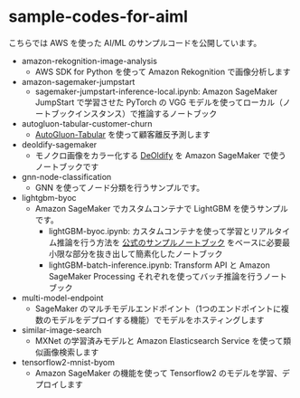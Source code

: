 # sample-codes-for-aiml
こちらでは AWS を使った AI/ML のサンプルコードを公開しています。

- amazon-rekognition-image-analysis
  - AWS SDK for Python を使って Amazon Rekognition で画像分析します
- amazon-sagemaker-jumpstart
  - sagemaker-jumpstart-inference-local.ipynb: Amazon SageMaker JumpStart で学習させた PyTorch の VGG モデルを使ってローカル（ノートブックインスタンス）で推論するノートブック
- autogluon-tabular-customer-churn
  - [AutoGluon-Tabular](https://auto.gluon.ai/stable/tutorials/tabular_prediction/index.html) を使って顧客離反予測します
- deoldify-sagemaker
  - モノクロ画像をカラー化する [DeOldify](https://github.com/jantic/DeOldify) を Amazon SageMaker で使うノートブックです
- gnn-node-classification
  - GNN を使ってノード分類を行うサンプルです。
- lightgbm-byoc
  - Amazon SageMaker でカスタムコンテナで LightGBM を使うサンプルです。
    - lightGBM-byoc.ipynb: カスタムコンテナを使って学習とリアルタイム推論を行う方法を [公式のサンプルノートブック](https://github.com/aws-samples/amazon-sagemaker-script-mode/blob/master/lightgbm-byo/lightgbm-byo.ipynb) をベースに必要最小限な部分を抜き出して簡素化したノートブック
    - lightGBM-batch-inference.ipynb: Transform API と Amazon SageMaker Processing それぞれを使ってバッチ推論を行うノートブック
- multi-model-endpoint
  - SageMaker のマルチモデルエンドポイント（1つのエンドポイントに複数のモデルをデプロイする機能）でモデルをホスティングします
- similar-image-search
  - MXNet の学習済みモデルと Amazon Elasticsearch Service を使って類似画像検索します
- tensorflow2-mnist-byom
  - Amazon SageMaker の機能を使って Tensorflow2 のモデルを学習、デプロイします